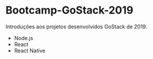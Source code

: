 # Bootcamp-GoStack-2019

Introduções aos projetos desenvolvidos GoStack de 2019.

- Node.js
- React
- React Native
